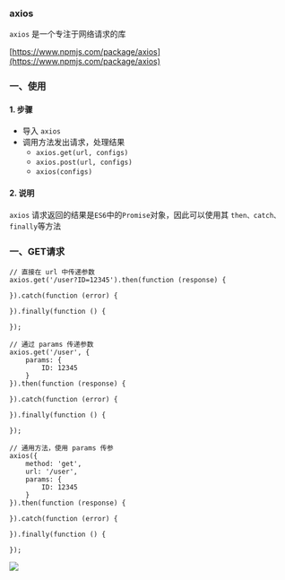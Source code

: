 ### axios
`axios` 是一个专注于网络请求的库

[https://www.npmjs.com/package/axios](https://www.npmjs.com/package/axios)

### 一、使用
#### 1. 步骤
* 导入 `axios`
* 调用方法发出请求，处理结果
  * `axios.get(url, configs)`
  * `axios.post(url, configs)`
  * `axios(configs)`
  
#### 2. 说明
`axios` 请求返回的结果是`ES6`中的`Promise`对象，因此可以使用其 `then、catch、finally`等方法


### 一、GET请求
```
// 直接在 url 中传递参数
axios.get('/user?ID=12345').then(function (response) {

}).catch(function (error) {

}).finally(function () {

});

// 通过 params 传递参数
axios.get('/user', {
    params: {
        ID: 12345
    }
}).then(function (response) {

}).catch(function (error) {

}).finally(function () {

});

// 通用方法，使用 params 传参
axios({
    method: 'get',
    url: '/user',
    params: {
        ID: 12345
    }
}).then(function (response) {

}).catch(function (error) {

}).finally(function () {

});
```

![](https://fgq233.github.io/imgs/vue/axios.png)





